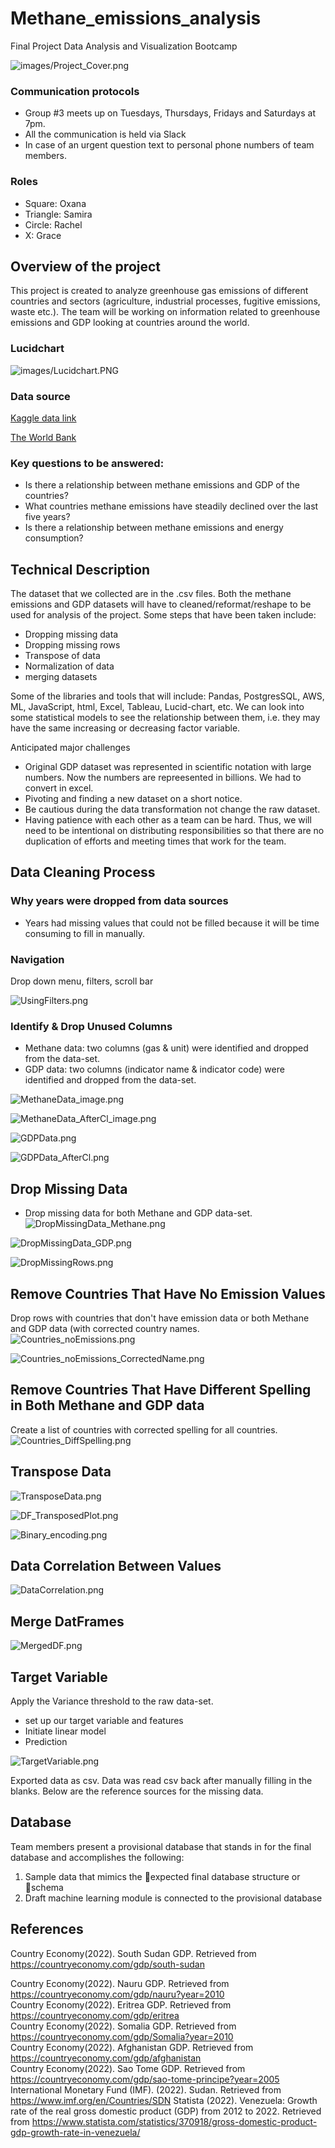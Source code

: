 # Methane_emissions_analysis
Final Project Data Analysis and Visualization Bootcamp

![images/Project_Cover.png](images/Project_Cover.png)

### Communication protocols

- Group #3 meets up on Tuesdays, Thursdays, Fridays and Saturdays at 7pm. 
- All the communication is held via Slack
- In case of an urgent question text to personal phone numbers of  team members.

### Roles
* Square: Oxana
* Triangle: Samira
* Circle: Rachel
* X: Grace

## Overview of the project

This project is created to analyze greenhouse gas emissions of different countries and sectors (agriculture, industrial processes, fugitive emissions, waste etc.). The team will be working on information related to greenhouse emissions and GDP looking at countries around the world.

### Lucidchart

![images/Lucidchart.PNG](images/Lucidchart.PNG)

### Data source

[Kaggle data link](https://www.kaggle.com/datasets/kkhandekar/methane-emissions-across-the-world-19902018)

[The World Bank](https://data.worldbank.org/indicator/NY.GDP.MKTP.CD)



### Key questions to be answered:

- Is there a relationship between methane emissions and GDP of the countries?
- What countries methane emissions have steadily declined over the last five years?
- Is there a relationship between methane emissions and energy consumption?

## Technical Description
The dataset that we collected are in the .csv files. Both the methane emissions and GDP datasets will have to cleaned/reformat/reshape to be used for analysis of the project. Some steps that have been taken include:
* Dropping missing data
* Dropping missing rows
* Transpose of data 
* Normalization of data
* merging datasets 

Some of the libraries and tools that will include: Pandas, PostgresSQL, AWS, ML, JavaScript, html, Excel, Tableau, Lucid-chart, etc. We can look into some statistical models to see the relationship between them, i.e. they may have the same increasing or decreasing factor variable.

Anticipated major challenges 

* Original GDP dataset was represented in scientific notation with large numbers. Now the numbers are repreesented in billions. We had to convert in excel. 
* Pivoting and finding a new dataset on a short notice.
* Be cautious during the data transformation not change the raw dataset.
* Having patience with each other as a team can be hard. Thus, we will need to be intentional on distributing responsibilities so that there are no duplication of efforts and meeting times that work for the team. 

## Data Cleaning Process 
### Why years were dropped from data sources
* Years had missing values that could not be filled because it will be time consuming to fill in manually. 

### Navigation
Drop down menu, filters, scroll bar

![UsingFilters.png](https://github.com/OxanaDrotieva/Methane_emissions_analysis/blob/cleaning_data/images/UsingFilters.png)

### Identify & Drop Unused Columns 
* Methane data: two columns (gas & unit) were identified and dropped from the data-set.
* GDP data: two columns (indicator name & indicator code) were identified and dropped from the data-set.

![MethaneData_image.png](https://github.com/OxanaDrotieva/Methane_emissions_analysis/blob/cleaning_data/images/MethaneData_image.png)

![MethaneData_AfterCl_image.png](https://github.com/OxanaDrotieva/Methane_emissions_analysis/blob/cleaning_data/images/MethaneData_AfterCl_image.png)

![GDPData.png](https://github.com/OxanaDrotieva/Methane_emissions_analysis/blob/cleaning_data/images/GDPData.png)

![GDPData_AfterCl.png](https://github.com/OxanaDrotieva/Methane_emissions_analysis/blob/cleaning_data/images/GDPData_AfterCl.png)

## Drop Missing Data
* Drop missing data for both Methane and GDP data-set.
![DropMissingData_Methane.png](https://github.com/OxanaDrotieva/Methane_emissions_analysis/blob/cleaning_data/images/DropMissingData_Methane.png)

![DropMissingData_GDP.png](https://github.com/OxanaDrotieva/Methane_emissions_analysis/blob/cleaning_data/images/DropMissingData_GDP.png)

![DropMissingRows.png](https://github.com/OxanaDrotieva/Methane_emissions_analysis/blob/cleaning_data/images/DropRows%20_missingdata.png)

## Remove Countries That Have No Emission Values 
Drop rows with countries that don't have emission data or both Methane and GDP data (with corrected country names.
![Countries_noEmissions.png](https://github.com/OxanaDrotieva/Methane_emissions_analysis/blob/cleaning_data/images/Countries_noEmissions.png)

![Countries_noEmissions_CorrectedName.png](https://github.com/OxanaDrotieva/Methane_emissions_analysis/blob/cleaning_data/images/Countries_noEmissions_CorrectedName.png)

## Remove Countries That Have Different Spelling in Both Methane and GDP data
Create a list of countries with corrected spelling for all countries.
![Countries_DiffSpelling.png](https://github.com/OxanaDrotieva/Methane_emissions_analysis/blob/cleaning_data/images/Countries_DiffSpelling.png)

## Transpose Data
![TransposeData.png](https://github.com/OxanaDrotieva/Methane_emissions_analysis/blob/cleaning_data/images/TransposeData.png)

![DF_TransposedPlot.png](https://github.com/OxanaDrotieva/Methane_emissions_analysis/blob/cleaning_data/images/DF_TransposedPlot.png)

![Binary_encoding.png](https://github.com/OxanaDrotieva/Methane_emissions_analysis/blob/cleaning_data/images/Binary_encoding.png)

## Data Correlation Between Values
![DataCorrelation.png](https://github.com/OxanaDrotieva/Methane_emissions_analysis/blob/cleaning_data/images/DataCorrelation.png)

## Merge DatFrames
![MergedDF.png](https://github.com/OxanaDrotieva/Methane_emissions_analysis/blob/cleaning_data/images/MergedDF.png)

## Target Variable
Apply the Variance threshold to the raw data-set.
* set up our target variable and features
* Initiate linear model
* Prediction

![TargetVariable.png](https://github.com/OxanaDrotieva/Methane_emissions_analysis/blob/cleaning_data/images/TargetVariable.png)

Exported data as csv. Data was read csv back after manually filling in the blanks. Below are the reference sources for the missing data.

## Database
Team members present a provisional database that stands in for the final database and accomplishes the following:
1. Sample data that mimics the expected final database structure or schema
2. Draft machine learning module is connected to the provisional database

## References

Country Economy(2022). South Sudan GDP. Retrieved from https://countryeconomy.com/gdp/south-sudan 							
											
Country Economy(2022). Nauru GDP.  Retrieved from https://countryeconomy.com/gdp/nauru?year=2010																			
Country Economy(2022). Eritrea GDP.  Retrieved from https://countryeconomy.com/gdp/eritrea																			
Country Economy(2022). Somalia GDP.  Retrieved from https://countryeconomy.com/gdp/Somalia?year=2010																			
Country Economy(2022). Afghanistan GDP.  Retrieved from https://countryeconomy.com/gdp/afghanistan																			
Country Economy(2022). Sao Tome GDP.  Retrieved from https://countryeconomy.com/gdp/sao-tome-principe?year=2005																			
International Monetary Fund (IMF). (2022). Sudan. Retrieved from https://www.imf.org/en/Countries/SDN
Statista (2022). Venezuela: Growth rate of the real gross domestic product (GDP) from 2012 to 2022. Retrieved from https://www.statista.com/statistics/370918/gross-domestic-product-gdp-growth-rate-in-venezuela/	

